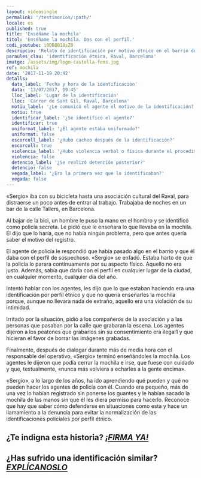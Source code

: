 ```yaml
---
layout: videosingle
permalink: '/testimonios/:path/'
locale: es
published: true
title: 'Enséñame la mochila'
titol: 'Enséñame la mochila. Das con el perfil.'
codi_youtube: i0DB8018sZ0
descripcio: 'Relato de identificación por motivo étnico en el barrio del Raval de Barcelona.'
paraules_clau: 'identificación étnica, Raval, Barcelona'
imatge: /assets/img/logo-castella-fons.jpg
ref: mochila
date: '2017-11-19 20:42'
detalls:
  data_label: 'Fecha y hora de la identificación'
  data: '13/07/2017, 19:45'
  lloc_label: 'Lugar de la identificación'
  lloc: 'Carrer de Sant Gil, Raval, Barcelona'
  motiu_label: '¿Le comunicó el agente el motivo de la identificación?'
  motiu: true
  identificar_label: '¿Se identificó el agente?'
  identificar: true
  uniformat_label: '¿El agente estaba uniformado?'
  uniformat: false
  escorcoll_label: '¿Hubo cacheo después de la identificación?'
  escorcoll: true
  violencia_label: '¿Hubo violencia verbal o física durante el procedimiento de identificación y registro?'
  violencia: false
  detencio_label: '¿Se realizó detención posterior?'
  detencio: false
  vegada_label: '¿Era la primera vez que lo identificaban?'
  vegada: false
---
```

«Sergio» iba con su bicicleta hasta una asociación cultural del Raval, para distraerse un poco antes de entrar al trabajo. Trabajaba de noches en un bar de la calle Tallers, en Barcelona.

Al bajar de la bici, un hombre le puso la mano en el hombro y se identificó como policía secreta. Le pidió que le enseñara lo que llevaba en la mochila. Él dijo que lo haría, que no había ningún problema, pero que antes quería saber el motivo del registro.

El agente de policía le respondió que había pasado algo en el barrio y que él daba con el perfil de sospechoso. «Sergio» se enfadó. Estaba harto de que la policía lo parara continuamente por su aspecto físico. Aquello no era justo. Además, sabía que daría con el perfil en cualquier lugar de la ciudad, en cualquier momento, cualquier día del año.

Intentó hablar con los agentes, les dijo que lo que estaban haciendo era una identificación por perfil étnico y que no quería enseñarles la mochila porque, aunque no llevara nada de extraño, aquello era una violación de su intimidad.

Irritado por la situación, pidió a los compañeros de la asociación y a las personas que pasaban por la calle que grabaran la escena. Los agentes dijeron a los peatones que grabarlos sin su consentimiento era ilegal1 y que hicieran el favor de borrar las imágenes grabadas.

Finalmente, después de dialogar durante más de media hora con el responsable del operativo, «Sergio» terminó enseñándoles la mochila. Los agentes le dijeron que podía cerrar la mochila e irse, que fuese con cuidado y que, textualmente, «nunca más volviera a echarles a la gente encima».

«Sergio», a lo largo de los años, ha ido aprendiendo qué pueden y qué no pueden hacer los agentes de policía con él. Cuando era pequeño, más de una vez lo habían registrado sin ponerse los guantes y le habían sacado la mochila de las manos sin que él les diera permiso para hacerlo. Reconoce que hay que saber cómo defenderse en situaciones como esta y hace un llamamiento a la denuncia para evitar la normalización de las identificaciones policiales por perfil étnico.

## ¿Te indigna esta historia? [**_¡FIRMA YA!_**](https://www.paraddepararme.org/manifiesto/#formulario)

## ¿Has sufrido una identificación similar? [**_EXPLÍCANOSLO_**](https://www.paraddepararme.org/inicio/#report-incident)